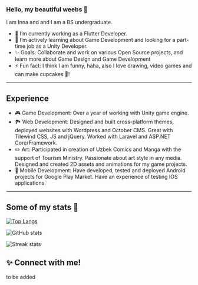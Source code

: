 ### Hello, my beautiful weebs 👋
I am Inna and and I am a BS undergraduate.


<!--
**Inklementia/Inklementia** is a ✨ _special_ ✨ repository because its `README.md` (this file) appears on your GitHub profile.

Here are some ideas to get you started:

- 🔭 I’m currently working on ...
- 🌱 I’m currently learning ...
- 👯 I’m looking to collaborate on ...
- 🤔 I’m looking for help with ...
- 💬 Ask me about ...
- 📫 How to reach me: ...
- 😄 Pronouns: ...
- ⚡ Fun fact: ...
-->
- 🔭 I’m currently working as a Flutter Developer.
- 🌱 I’m actively learning about Game Development and looking for a part-time job as a Unity Developer.
- ✨ Goals: Collaborate and work on various Open Source projects, and learn more about Game Design and Game Development
- ⚡ Fun fact: I think I am funny, haha, also I love drawing, video games and can make cupcakes 🧁!

 ***
 ## Experience 
 - 🎮 Game Development: Over a year of working with Unity game engine.
 - 🏞️ Web Development: Designed and built cross-platform themes, deployed websites with Wordpress and October CMS. Great with Tilewind CSS, JS and jQuery. Worked with Laravel and ASP.NET Core/Framework. 
 - ✏️ Art: Participated in creation of Uzbek Comics and Manga with the support of Tourism Ministry. Passionate about art style in any media. Designed and created 2D assets and animations for my game projects. 
 - 📱 Mobile Development: Have developed, tested and deployed Android projects for Google Play Market. Have an experience of testing IOS applications. 
 
 ***
 ## Some of my stats 🎯
[![Top Langs](https://github-readme-stats.vercel.app/api/top-langs/?username=inklementia&layout=compact&theme=vue)](https://github.com/anuraghazra/github-readme-stats)

![GitHub stats](https://github-readme-stats.vercel.app/api?username=inklementia&show_icons=true&count_private=true&theme=vue)

![Streak stats](https://github-readme-streak-stats.herokuapp.com/?user=inklementia&theme=vue)

 ## ✨ Connect with me!
to be added
